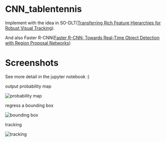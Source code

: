 # CNN_tablentennis

Implement with the idea in SO-DLT([Transferring Rich Feature Hierarchies for Robust Visual Tracking](https://arxiv.org/abs/1501.04587)).

And also Faster R-CNN([Faster R-CNN: Towards Real-Time Object Detection with Region Proposal Networks](https://arxiv.org/abs/1506.01497))

# Screenshots

See more detail in the jupyter notebook :)

output probability map

![probability map](http://7xrcar.com1.z0.glb.clouddn.com/prob_map.png)

regress a bounding box

![bounding box](http://7xrcar.com1.z0.glb.clouddn.com/regression.png)

tracking

![tracking](http://7xrcar.com1.z0.glb.clouddn.com/tracking.png)
